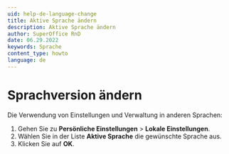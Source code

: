```yaml
---
uid: help-de-language-change
title: Aktive Sprache ändern
description: Aktive Sprache ändern
author: SuperOffice RnD
date: 06.29.2022
keywords: Sprache
content_type: howto
language: de
---
```


# Sprachversion ändern

Die Verwendung von Einstellungen und Verwaltung in anderen Sprachen:

1. Gehen Sie zu <i class="ph ph-user-circle" aria-hidden="true"></i> **Persönliche Einstellungen** > **Lokale Einstellungen**.
2. Wählen Sie in der Liste **Aktive Sprache** die gewünschte Sprache aus.
3. Klicken Sie auf **OK**.
